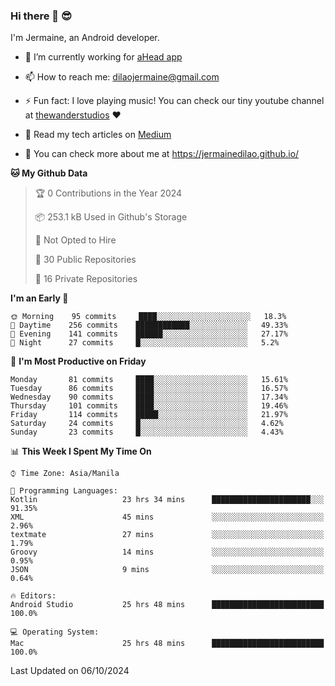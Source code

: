 ### Hi there 👋 😎
I'm Jermaine, an Android developer.

- 🔭 I’m currently working for [aHead app](https://www.ahead-app.com/)

- 📫 How to reach me: dilaojermaine@gmail.com

- ⚡ Fun fact: I love playing music! You can check our tiny youtube channel at [thewanderstudios](https://www.youtube.com/thewanderstudios) ♥️

- 📖 Read my tech articles on [Medium](https://jermainedilao.medium.com/)

- 👀 You can check more about me at https://jermainedilao.github.io/

<!--
**jermainedilao/jermainedilao** is a ✨ _special_ ✨ repository because its `README.md` (this file) appears on your GitHub profile.

Here are some ideas to get you started:

- 🔭 I’m currently working on ...
- 🌱 I’m currently learning ...
- 👯 I’m looking to collaborate on ...
- 🤔 I’m looking for help with ...
- 💬 Ask me about ...
- 📫 How to reach me: ...
- 😄 Pronouns: ...
- ⚡ Fun fact: ...
-->

<!--START_SECTION:waka-->
**🐱 My Github Data** 

> 🏆 0 Contributions in the Year 2024
 > 
> 📦 253.1 kB Used in Github's Storage 
 > 
> 🚫 Not Opted to Hire
 > 
> 📜 30 Public Repositories 
 > 
> 🔑 16 Private Repositories  
 > 
**I'm an Early 🐤** 

```text
🌞 Morning    95 commits     ████░░░░░░░░░░░░░░░░░░░░░   18.3% 
🌆 Daytime    256 commits    ████████████░░░░░░░░░░░░░   49.33% 
🌃 Evening    141 commits    ██████░░░░░░░░░░░░░░░░░░░   27.17% 
🌙 Night      27 commits     █░░░░░░░░░░░░░░░░░░░░░░░░   5.2%

```
📅 **I'm Most Productive on Friday** 

```text
Monday       81 commits     ████░░░░░░░░░░░░░░░░░░░░░   15.61% 
Tuesday      86 commits     ████░░░░░░░░░░░░░░░░░░░░░   16.57% 
Wednesday    90 commits     ████░░░░░░░░░░░░░░░░░░░░░   17.34% 
Thursday     101 commits    ████░░░░░░░░░░░░░░░░░░░░░   19.46% 
Friday       114 commits    █████░░░░░░░░░░░░░░░░░░░░   21.97% 
Saturday     24 commits     █░░░░░░░░░░░░░░░░░░░░░░░░   4.62% 
Sunday       23 commits     █░░░░░░░░░░░░░░░░░░░░░░░░   4.43%

```


📊 **This Week I Spent My Time On** 

```text
⌚︎ Time Zone: Asia/Manila

💬 Programming Languages: 
Kotlin                   23 hrs 34 mins      ██████████████████████░░░   91.35% 
XML                      45 mins             ░░░░░░░░░░░░░░░░░░░░░░░░░   2.96% 
textmate                 27 mins             ░░░░░░░░░░░░░░░░░░░░░░░░░   1.79% 
Groovy                   14 mins             ░░░░░░░░░░░░░░░░░░░░░░░░░   0.95% 
JSON                     9 mins              ░░░░░░░░░░░░░░░░░░░░░░░░░   0.64%

🔥 Editors: 
Android Studio           25 hrs 48 mins      █████████████████████████   100.0%

💻 Operating System: 
Mac                      25 hrs 48 mins      █████████████████████████   100.0%

```


 Last Updated on 06/10/2024
<!--END_SECTION:waka-->
